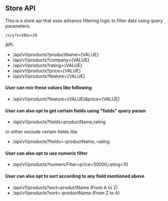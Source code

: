 ## Store API

This is a store api that uses advance filtering logic to filter data
using query parameters.

    /x/y?z=10&c=20

API:

- /api/v1/products?productName={VALUE}
- /api/v1/products?company={VALUE}
- /api/v1/products?rating={VALUE}
- /api/v1/products?price={VALUE}
- /api/v1/products?feature={VALUE}

#### User can mix these values like following

- /api/v1/products?feature={VALUE}&price={VALUE}

#### User can also opt to get certain fields using "fields" query param

- /api/v1/products?fields=productName,rating

or either exclude certain fields like

- /api/v1/products?fields=-productName,-rating

#### User can also opt to use numeric filter

- /api/v1/products?numericFilter=price>30000,rating<10

#### User can also opt to sort according to any field mentioned above

- /api/v1/products?sort=productName (From A to Z)
- /api/v1/products?sort=-productName (From Z to A)
